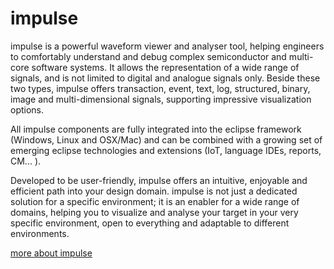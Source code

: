 # impulse
impulse is a powerful waveform viewer and analyser tool, helping engineers to comfortably understand and debug complex semiconductor and multi-core software systems.
It allows the representation of a wide range of signals, and is not limited to digital and analogue signals only. Beside these two types, impulse offers transaction, event, text, log, structured, binary, image and multi-dimensional signals, supporting impressive visualization options.

All impulse components are fully integrated into the eclipse framework (Windows, Linux and OSX/Mac) and can be combined with a growing set of emerging eclipse technologies and extensions (IoT, language IDEs, reports, CM... ).

Developed to be user-friendly, impulse offers an intuitive, enjoyable and efficient path into your design domain.
impulse is not just a dedicated solution for a specific environment; it is an enabler for a wide range of domains, helping you to visualize and analyse your target in your very specific environment, open to everything and adaptable to different environments.

[more about impulse](http://toem.de/)
